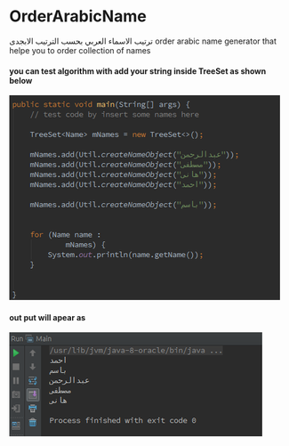 # OrderArabicName
ترتيب الاسماء العربي بحسب الترتيب الابجدى
order arabic name generator that helpe you to order collection of names

#### you can test algorithm with add your string inside TreeSet as shown below

![alt tag](https://github.com/MostafaAnter/OrderArabicName/blob/master/Screenshot%20from%202016-06-19%2014:58:29.png)

#### out put will apear as

![alt tag](https://github.com/MostafaAnter/OrderArabicName/blob/master/Screenshot%20from%202016-06-19%2014:58:47.png)
